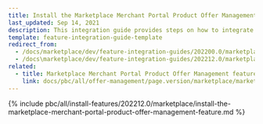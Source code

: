 ```yaml
---
title: Install the Marketplace Merchant Portal Product Offer Management - Merchant Portal feature
last_updated: Sep 14, 2021
description: This integration guide provides steps on how to integrate the Marketplace Merchant Portal Product Offer Management feature into a Spryker project.
template: feature-integration-guide-template
redirect_from:
  - /docs/marketplace/dev/feature-integration-guides/202200.0/marketplace-merchant-portal-product-offer-management-feature-integration.html
  - /docs\marketplace/dev/feature-integration-guides/202212.0/marketplace-merchant-portal-product-offer-management-feature-integration.html
related:
  - title: Marketplace Merchant Portal Product Offer Management feature walkthrough
    link: docs/pbc/all/offer-management/page.version/marketplace/marketplace-merchant-portal-product-offer-management-feature-overview.html
---
```


{% include pbc/all/install-features/202212.0/marketplace/install-the-marketplace-merchant-portal-product-offer-management-feature.md %} <!-- To edit, see /_includes/pbc/all/install-features/202212.0/marketplace/install-the-marketplace-merchant-portal-product-offer-management-feature.md -->
